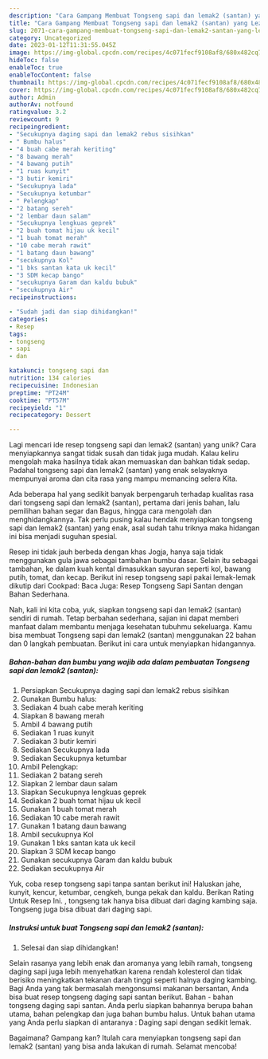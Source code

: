```yaml
---
description: "Cara Gampang Membuat Tongseng sapi dan lemak2 (santan) yang Lezat"
title: "Cara Gampang Membuat Tongseng sapi dan lemak2 (santan) yang Lezat"
slug: 2071-cara-gampang-membuat-tongseng-sapi-dan-lemak2-santan-yang-lezat
category: Uncategorized
date: 2023-01-12T11:31:55.045Z
image: https://img-global.cpcdn.com/recipes/4c071fecf9108af8/680x482cq70/tongseng-sapi-dan-lemak2-santan-foto-resep-utama.jpg
hideToc: false
enableToc: true
enableTocContent: false
thumbnail: https://img-global.cpcdn.com/recipes/4c071fecf9108af8/680x482cq70/tongseng-sapi-dan-lemak2-santan-foto-resep-utama.jpg
cover: https://img-global.cpcdn.com/recipes/4c071fecf9108af8/680x482cq70/tongseng-sapi-dan-lemak2-santan-foto-resep-utama.jpg
author: Admin
authorAv: notfound
ratingvalue: 3.2
reviewcount: 9
recipeingredient:
- "Secukupnya daging sapi dan lemak2 rebus sisihkan"
- " Bumbu halus"
- "4 buah cabe merah keriting"
- "8 bawang merah"
- "4 bawang putih"
- "1 ruas kunyit"
- "3 butir kemiri"
- "Secukupnya lada"
- "Secukupnya ketumbar"
- " Pelengkap"
- "2 batang sereh"
- "2 lembar daun salam"
- "Secukupnya lengkuas geprek"
- "2 buah tomat hijau uk kecil"
- "1 buah tomat merah"
- "10 cabe merah rawit"
- "1 batang daun bawang"
- "secukupnya Kol"
- "1 bks santan kata uk kecil"
- "3 SDM kecap bango"
- "secukupnya Garam dan kaldu bubuk"
- "secukupnya Air"
recipeinstructions:

- "Sudah jadi dan siap dihidangkan!"
categories:
- Resep
tags:
- tongseng
- sapi
- dan

katakunci: tongseng sapi dan 
nutrition: 134 calories
recipecuisine: Indonesian
preptime: "PT24M"
cooktime: "PT57M"
recipeyield: "1"
recipecategory: Dessert

---
```





Lagi mencari ide resep tongseng sapi dan lemak2 (santan) yang unik? Cara menyiapkannya sangat tidak susah dan tidak juga mudah. Kalau keliru mengolah maka hasilnya tidak akan memuaskan dan bahkan tidak sedap. Padahal tongseng sapi dan lemak2 (santan) yang enak selayaknya mempunyai aroma dan cita rasa yang mampu memancing selera Kita.





Ada beberapa hal yang sedikit banyak berpengaruh terhadap kualitas rasa dari tongseng sapi dan lemak2 (santan), pertama dari jenis bahan, lalu pemilihan bahan segar dan Bagus, hingga cara mengolah dan menghidangkannya. Tak perlu pusing kalau hendak menyiapkan tongseng sapi dan lemak2 (santan) yang enak,      asal sudah tahu triknya maka hidangan ini bisa menjadi suguhan spesial.














Resep ini tidak jauh berbeda dengan khas Jogja, hanya saja tidak menggunakan gula jawa sebagai tambahan bumbu dasar. Selain itu sebagai tambahan, ke dalam kuah kental dimasukkan sayuran seperti kol, bawang putih, tomat, dan kecap. Berikut ini resep tongseng sapi pakai lemak-lemak dikutip dari Cookpad: Baca Juga: Resep Tongseng Sapi Santan dengan Bahan Sederhana.






Nah, kali ini kita coba, yuk, siapkan tongseng sapi dan lemak2 (santan) sendiri di rumah. Tetap berbahan sederhana, sajian ini dapat memberi manfaat dalam membantu menjaga kesehatan tubuhmu sekeluarga. Kamu bisa membuat Tongseng sapi dan lemak2 (santan) menggunakan 22 bahan dan 0 langkah pembuatan. Berikut ini cara untuk menyiapkan hidangannya.

<!--inarticleads1-->

##### Bahan-bahan dan bumbu yang wajib ada dalam pembuatan Tongseng sapi dan lemak2 (santan):

1. Persiapkan Secukupnya daging sapi dan lemak2 rebus sisihkan
1. Gunakan  Bumbu halus:
1. Sediakan 4 buah cabe merah keriting
1. Siapkan 8 bawang merah
1. Ambil 4 bawang putih
1. Sediakan 1 ruas kunyit
1. Sediakan 3 butir kemiri
1. Sediakan Secukupnya lada
1. Sediakan Secukupnya ketumbar
1. Ambil  Pelengkap:
1. Sediakan 2 batang sereh
1. Siapkan 2 lembar daun salam
1. Siapkan Secukupnya lengkuas geprek
1. Sediakan 2 buah tomat hijau uk kecil
1. Gunakan 1 buah tomat merah
1. Sediakan 10 cabe merah rawit
1. Gunakan 1 batang daun bawang
1. Ambil secukupnya Kol
1. Gunakan 1 bks santan kata uk kecil
1. Siapkan 3 SDM kecap bango
1. Gunakan secukupnya Garam dan kaldu bubuk
1. Sediakan secukupnya Air


Yuk, coba resep tongseng sapi tanpa santan berikut ini! Haluskan jahe, kunyit, kencur, ketumbar, cengkeh, bunga pekak dan kaldu. Berikan Rating Untuk Resep Ini. , tongseng tak hanya bisa dibuat dari daging kambing saja. Tongseng juga bisa dibuat dari daging sapi. 

<!--inarticleads2-->

##### Instruksi untuk buat Tongseng sapi dan lemak2 (santan):


1. Selesai dan siap dihidangkan!

Selain rasanya yang lebih enak dan aromanya yang lebih ramah, tongseng daging sapi juga lebih menyehatkan karena rendah kolesterol dan tidak berisiko meningkatkan tekanan darah tinggi seperti halnya daging kambing. Bagi Anda yang tak bermasalah mengonsumsi makanan bersantan, Anda bisa buat resep tongseng daging sapi santan berikut. Bahan - bahan tongseng daging sapi santan. Anda perlu siapkan bahannya berupa bahan utama, bahan pelengkap dan juga bahan bumbu halus. Untuk bahan utama yang Anda perlu siapkan di antaranya : Daging sapi dengan sedikit lemak. 

Bagaimana? Gampang kan? Itulah cara menyiapkan tongseng sapi dan lemak2 (santan) yang bisa anda lakukan di rumah. Selamat mencoba!
